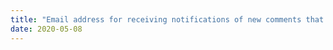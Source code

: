 ```yaml
---
title: "Email address for receiving notifications of new comments that require moderation"
date: 2020-05-08
---
```



